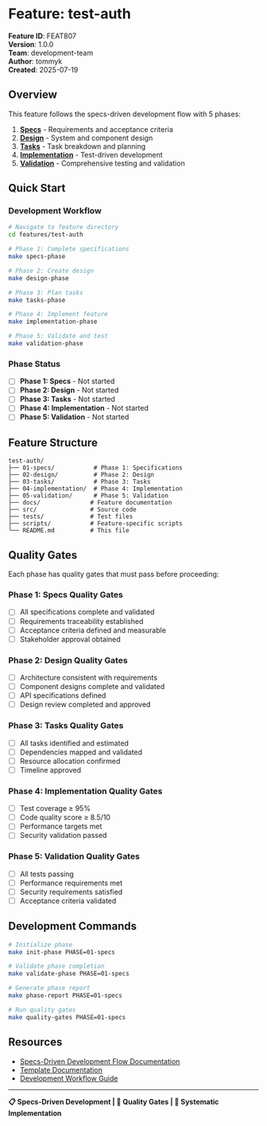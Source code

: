 # Feature: test-auth

**Feature ID**: FEAT807  
**Version**: 1.0.0  
**Team**: development-team  
**Author**: tommyk  
**Created**: 2025-07-19

## Overview

This feature follows the specs-driven development flow with 5 phases:

1. **[Specs](./01-specs/)** - Requirements and acceptance criteria
2. **[Design](./02-design/)** - System and component design
3. **[Tasks](./03-tasks/)** - Task breakdown and planning
4. **[Implementation](./04-implementation/)** - Test-driven development
5. **[Validation](./05-validation/)** - Comprehensive testing and validation

## Quick Start

### Development Workflow

```bash
# Navigate to feature directory
cd features/test-auth

# Phase 1: Complete specifications
make specs-phase

# Phase 2: Create design
make design-phase

# Phase 3: Plan tasks
make tasks-phase

# Phase 4: Implement feature
make implementation-phase

# Phase 5: Validate and test
make validation-phase
```

### Phase Status

- [ ] **Phase 1: Specs** - Not started
- [ ] **Phase 2: Design** - Not started
- [ ] **Phase 3: Tasks** - Not started
- [ ] **Phase 4: Implementation** - Not started
- [ ] **Phase 5: Validation** - Not started

## Feature Structure

```
test-auth/
├── 01-specs/           # Phase 1: Specifications
├── 02-design/          # Phase 2: Design
├── 03-tasks/           # Phase 3: Tasks
├── 04-implementation/  # Phase 4: Implementation
├── 05-validation/      # Phase 5: Validation
├── docs/              # Feature documentation
├── src/               # Source code
├── tests/             # Test files
├── scripts/           # Feature-specific scripts
└── README.md          # This file
```

## Quality Gates

Each phase has quality gates that must pass before proceeding:

### Phase 1: Specs Quality Gates
- [ ] All specifications complete and validated
- [ ] Requirements traceability established
- [ ] Acceptance criteria defined and measurable
- [ ] Stakeholder approval obtained

### Phase 2: Design Quality Gates
- [ ] Architecture consistent with requirements
- [ ] Component designs complete and validated
- [ ] API specifications defined
- [ ] Design review completed and approved

### Phase 3: Tasks Quality Gates
- [ ] All tasks identified and estimated
- [ ] Dependencies mapped and validated
- [ ] Resource allocation confirmed
- [ ] Timeline approved

### Phase 4: Implementation Quality Gates
- [ ] Test coverage ≥ 95%
- [ ] Code quality score ≥ 8.5/10
- [ ] Performance targets met
- [ ] Security validation passed

### Phase 5: Validation Quality Gates
- [ ] All tests passing
- [ ] Performance requirements met
- [ ] Security requirements satisfied
- [ ] Acceptance criteria validated

## Development Commands

```bash
# Initialize phase
make init-phase PHASE=01-specs

# Validate phase completion
make validate-phase PHASE=01-specs

# Generate phase report
make phase-report PHASE=01-specs

# Run quality gates
make quality-gates PHASE=01-specs
```

## Resources

- [Specs-Driven Development Flow Documentation](../../docs/specs-driven-flow/README.md)
- [Template Documentation](../../docs/specs-driven-flow/templates/README.md)
- [Development Workflow Guide](../../docs/development/workflow-integration-guide.md)

---

**📋 Specs-Driven Development | 🎯 Quality Gates | 🚀 Systematic Implementation**
